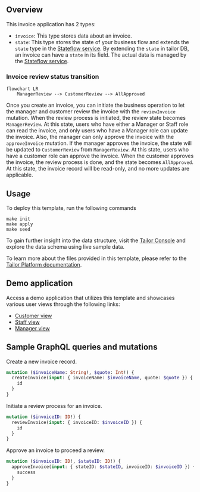 ## Overview
This invoice application has 2 types:

- `invoice`: This type stores data about an invoice.
- `state`: This type stores the state of your business flow and extends the `state` type in the [Stateflow service](https://platform-frontend-services-docs.vercel.app/guides/stateflow). By extending the `state` in tailor DB, an invoice can have a `state` in its field. The actual data is managed by the [Stateflow service](https://platform-frontend-services-docs.vercel.app/guides/stateflow).


### Invoice review status transition
```mermaid
flowchart LR
    ManagerReview --> CustomerReview --> AllApproved
```
Once you create an invoice, you can initiate the business operation to let the manager and customer review the invoice with the `reviewInvoice` mutation. When the review process is initiated, the review state becomes `ManagerReview`.
At this state, users who have either a Manager or Staff role can read the invoice, and only users who have a Manager role can update the invoice. Also, the manager can only approve the invoice with the `approveInvoice` mutation.
If the manager approves the invoice, the state will be updated to `CustomerReview` from `ManagerReview`. At this state, users who have a customer role can approve the invoice. When the customer approves the invoice, the review process is done, and the state becomes `AllApproved`. At this state, the invoice record will be read-only, and no more updates are applicable.


## Usage
To deploy this template, run the following commands

```
make init
make apply
make seed
```
 
To gain further insight into the data structure, visit the [Tailor Console](https://console.tailor.tech) and explore the data schema using live sample data.

To learn more about the files provided in this template, please refer to the [Tailor Platform documentation](https://docs.tailor.tech/).


## Demo application

Access a demo application that utilizes this template and showcases various user views through the following links:

- [Customer view](https://tailorinc.retool.com/embedded/public/bb7736b7-de9c-4f12-beb9-f2f5d5fbc003)
- [Staff view](https://tailorinc.retool.com/embedded/public/d9fbb39c-a495-4fe4-9faf-a49976be6595)
- [Manager view](https://tailorinc.retool.com/embedded/public/5a90ce9c-22a8-4c80-a7ba-3f486eda735d)


## Sample GraphQL queries and mutations

Create a new invoice record.
```graphql
mutation ($invoiceName: String!, $quote: Int!) {
  createInvoice(input: { invoiceName: $invoiceName, quote: $quote }) {
    id
  }
}
```

Initiate a review process for an invoice.
```graphql
mutation ($invoiceID: ID!) {
  reviewInvoice(input: { invoiceID: $invoiceID }) {
    id
  }
}
```

Approve an invoice to proceed a review.
```graphql
mutation ($invoiceID: ID!, $stateID: ID!) {
  approveInvoice(input: { stateID: $stateID, invoiceID: $invoiceID }) {
    success
  }
}
```
